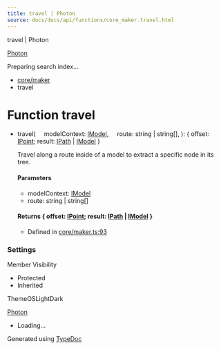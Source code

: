 ```yaml
---
title: travel | Photon
source: docs/docs/api/functions/core_maker.travel.html
---
```


travel | Photon

[Photon](../index.md)




Preparing search index...

* [core/maker](../modules/core_maker.md)
* travel

# Function travel

* travel(
      modelContext: [IModel](../interfaces/core_schema.IModel.md),
      route: string | string[],
  ): { offset: [IPoint](../interfaces/core_schema.IPoint.md); result: [IPath](../interfaces/core_schema.IPath.md) | [IModel](../interfaces/core_schema.IModel.md) }

  Travel along a route inside of a model to extract a specific node in its tree.

  #### Parameters

  + modelContext: [IModel](../interfaces/core_schema.IModel.md)
  + route: string | string[]

  #### Returns { offset: [IPoint](../interfaces/core_schema.IPoint.md); result: [IPath](../interfaces/core_schema.IPath.md) | [IModel](../interfaces/core_schema.IModel.md) }

  + Defined in [core/maker.ts:93](https://github.com/mwhite454/photon/blob/main/packages/photon/src/core/maker.ts#L93)

### Settings

Member Visibility

* Protected
* Inherited

ThemeOSLightDark

[Photon](../index.md)

* Loading...

Generated using [TypeDoc](https://typedoc.org/)
